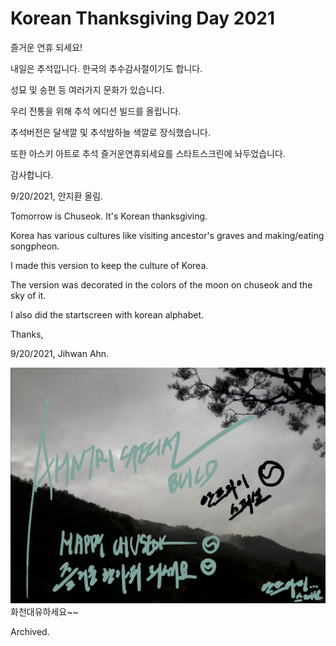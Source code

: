 # Korean Thanksgiving Day 2021
즐거운 연휴 되세요!


내일은 추석입니다. 한국의 추수감사절이기도 합니다.

성묘 및 송편 등 여러가지 문화가 있습니다.

우리 전통을 위해 추석 에디션 빌드를 올립니다.

추석버전은 달색깔 및 추석밤하늘 색깔로 장식했습니다.

또한 아스키 아트로 추석 즐거운연휴되세요를 스타트스크린에 놔두었습니다.

감사합니다.

9/20/2021, 안지환 올림.


Tomorrow is Chuseok. It's Korean thanksgiving.

Korea has various cultures like visiting ancestor's graves and making/eating songpheon.

I made this version to keep the culture of Korea.

The version was decorated in the colors of the moon on chuseok and the sky of it.

I also did the startscreen with korean alphabet.

Thanks, 

9/20/2021, Jihwan Ahn.

![kthx2021](20210919_115117.jpg)
화천대유하세요~~

Archived.

